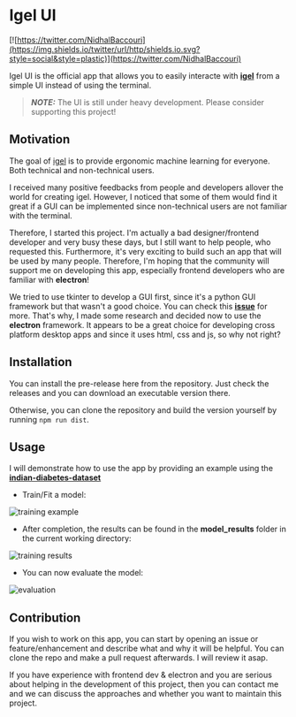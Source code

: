 # Igel UI

[![https://twitter.com/NidhalBaccouri](https://img.shields.io/twitter/url/http/shields.io.svg?style=social&style=plastic)](https://twitter.com/NidhalBaccouri)


Igel UI is the official app that allows you to easily interacte with [**igel**](https://github.com/nidhaloff/igel) from a simple UI instead of using the terminal.

> **_NOTE:_**  The UI is still under heavy development. Please consider supporting this project!


## Motivation

The goal of [igel](https://github.com/nidhaloff/igel) is to provide ergonomic machine learning for everyone. Both technical and non-technical users. 

I received many positive feedbacks from people and developers allover the world for creating igel. However, I noticed that some of them would find it great if a GUI can be implemented since non-technical users are not familiar with the terminal.

Therefore, I started this project. I'm actually a bad designer/frontend developer and very busy these days, but I still want to help people, who requested this. Furthermore, it's very exciting to build such an app that will be used by many people. Therefore, I'm hoping that the community will support me on developing this app, especially frontend developers who are familiar with **electron**! 

We tried to use tkinter to develop a GUI first, since it's a python GUI framework but that wasn't a good choice. You can check this [**issue**](https://github.com/nidhaloff/igel/issues/17) for more. That's why, I made some research and decided now to use the **electron** framework. It appears to be a great choice for developing cross platform desktop apps and since it uses html, css and js, so why not right?

## Installation

You can install the pre-release here from the repository. Just check the releases and you can download an executable version there.

Otherwise, you can clone the repository and build the version yourself by running `npm run dist`.

## Usage

I will demonstrate how to use the app by providing an example using the [**indian-diabetes-dataset**](https://github.com/nidhaloff/igel/tree/master/examples/data/indian-diabetes)

- Train/Fit a model:

![training example](https://github.com/nidhaloff/igel-ui/assets/train.gif)

- After completion, the results can be found in the **model_results** folder in the current working directory:

![training results](https://github.com/nidhaloff/igel-ui/assets/train-res.gif)

- You can now evaluate the model:

![evaluation](https://github.com/nidhaloff/igel-ui/assets/eval.gif)

## Contribution

If you wish to work on this app, you can start by opening an issue or feature/enhancement and describe what and why it will be helpful. You can clone the repo and make a pull request afterwards. I will review it asap.

If you have experience with frontend dev & electron and you are serious about helping in the development of this project, then you can contact me and we can discuss the approaches and whether you want to maintain this project.